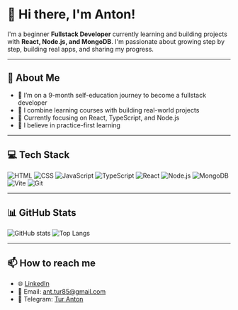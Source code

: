 # 👋 Hi there, I'm Anton!

I'm a beginner **Fullstack Developer** currently learning and building projects with **React, Node.js, and MongoDB**. I'm passionate about growing step by step, building real apps, and sharing my progress.

---

## 🧠 About Me

- 🎯 I’m on a 9-month self-education journey to become a fullstack developer
- 🔁 I combine learning courses with building real-world projects
- 💪 Currently focusing on React, TypeScript, and Node.js
- 📘 I believe in practice-first learning

---

## 💻 Tech Stack

![HTML](https://img.shields.io/badge/HTML5-000000?style=flat-square&logo=html5&logoColor=E34F26)
![CSS](https://img.shields.io/badge/CSS-000000?style=flat-square&logo=csswizardry&logoColor=2965f1)
![JavaScript](https://img.shields.io/badge/JavaScript-000000?style=flat-square&logo=javascript&logoColor=F7DF1E)
![TypeScript](https://img.shields.io/badge/TypeScript-000000?style=flat-square&logo=typescript&logoColor=3178C6)
![React](https://img.shields.io/badge/React-000000?style=flat-square&logo=react&logoColor=61DAFB)
![Node.js](https://img.shields.io/badge/Node.js-000000?style=flat-square&logo=node.js&logoColor=339933)
![MongoDB](https://img.shields.io/badge/MongoDB-000000?style=flat-square&logo=mongodb&logoColor=47A248)
![Vite](https://img.shields.io/badge/Vite-000000?style=flat-square&logo=vite&logoColor=646CFF)
![Git](https://img.shields.io/badge/Git-000000?style=flat-square&logo=git&logoColor=F05032)

---

## 📊 GitHub Stats

![GitHub stats](https://github-readme-stats.vercel.app/api?username=ant-tur&show_icons=true&theme=default)
![Top Langs](https://github-readme-stats.vercel.app/api/top-langs/?username=ant-tur&layout=compact)

---

## 📫 How to reach me

- 🌐 [LinkedIn](https://www.linkedin.com/in/turanton/)
- 📩 Email: ant.tur85@gmail.com
- 💬 Telegram: [Tur Anton](https://t.me/Tur_Anton)
